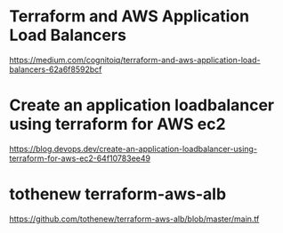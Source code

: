 # Terraform and AWS Application Load Balancers
https://medium.com/cognitoiq/terraform-and-aws-application-load-balancers-62a6f8592bcf
# Create an application loadbalancer using terraform for AWS ec2
https://blog.devops.dev/create-an-application-loadbalancer-using-terraform-for-aws-ec2-64f10783ee49

# tothenew terraform-aws-alb
https://github.com/tothenew/terraform-aws-alb/blob/master/main.tf
